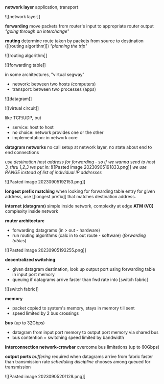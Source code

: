 **network layer**
application, transport

![[network layer]] 

**forwarding** move packets from router's input to appropriate router output
*"going through an interchange"*

**routing** determine route taken by packets from source to destination ([[routing algorithm]])
*"planning the trip"*

![[routing algorithm]] 

![[forwarding table]]

in some architectures, "virtual segway" 
- network: between two hosts (computers)
- transport: between two processes (apps)

![[datagram]]

![[virtual circuit]]

like TCP/UDP, but
- service: host to host
- no choice: network provides one or the other
- implementation: in network core

**datagram networks**
no call setup at network layer, no state about end to end connections

*use destination host address for forwarding - so if we wanna send to host 3, thru 1,2,3 we put in:*
![[Pasted image 20230905191833.png]]
*we use RANGE instead of list of individual IP addresses*

![[Pasted image 20230905192153.png]]

**longest prefix matching**
when looking for forwarding table entry for given address, use [[longest prefix]] that matches destination address.

**internet (datagram)** simple inside network, complexity at edge
**ATM (VC)** complexity inside network

**router architecture**
- forwarding datagrams (in > out - hardware)
- run routing algorithms (calc in to out route - software) (*forwarding tables*)

![[Pasted image 20230905193255.png]]

**decentralized switching**
- given datagram destination, look up output port using forwarding table in input port memory
- queuing if datagrams arrive faster than fwd rate into [switch fabric]

![[switch fabric]]

**memory**
- packet copied to system's memory, stays in memory till sent
- speed limited by 2 bus crossings

**bus** (up to 32Gbps)
- datagram from input port memory to output port memory via shared bus 
- bus contention = switching speed limited by bandwidth

**interconnection network-crowbar** overcome bus limitations (up to 60Gbps)

**output ports**
*buffering* required when datagrams arrive from fabric faster than transmission rate
*scheduling discipline* chooses among queued for transmission

![[Pasted image 20230905201128.png]]

